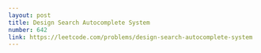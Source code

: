 ```yaml
---
layout: post
title: Design Search Autocomplete System
number: 642
link: https://leetcode.com/problems/design-search-autocomplete-system
---
```

